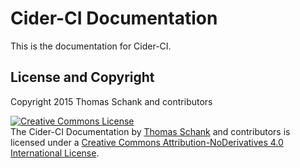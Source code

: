 # Cider-CI Documentation

This is the documentation for Cider-CI. 

## License and Copyright

Copyright 2015 Thomas Schank and contributors


<a rel="license" href="http://creativecommons.org/licenses/by-nd/4.0/"><img alt="Creative Commons License" style="border-width:0" src="https://i.creativecommons.org/l/by-nd/4.0/88x31.png" /></a><br /><span xmlns:dct="http://purl.org/dc/terms/" property="dct:title">The Cider-CI Documentation</span> by <a xmlns:cc="http://creativecommons.org/ns#" href="https://github.com/DrTom/" property="cc:attributionName" rel="cc:attributionURL">Thomas Schank</a> and contributors is licensed under a <a rel="license" href="http://creativecommons.org/licenses/by-nd/4.0/">Creative Commons Attribution-NoDerivatives 4.0 International License</a>.<br />

  [Cider-CI Organization]: https://github.com/cider-ci

